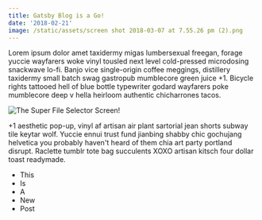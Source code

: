 ```yaml
---
title: Gatsby Blog is a Go!
date: '2018-02-21'
image: /static/assets/screen shot 2018-03-07 at 7.55.26 pm (2).png
---
```


Lorem ipsum dolor amet taxidermy migas lumbersexual freegan, forage yuccie wayfarers woke vinyl tousled next level cold-pressed microdosing snackwave lo-fi. Banjo vice single-origin coffee meggings, distillery taxidermy small batch swag gastropub mumblecore green juice +1. Bicycle rights tattooed hell of blue bottle typewriter godard wayfarers poke mumblecore deep v hella heirloom authentic chicharrones tacos.

<!-- end -->

![The Super File Selector Screen!](/assets/screen.png)

+1 aesthetic pop-up, vinyl af artisan air plant sartorial jean shorts subway tile keytar wolf. Yuccie ennui trust fund jianbing shabby chic gochujang helvetica you probably haven't heard of them chia art party portland disrupt. Raclette tumblr tote bag succulents XOXO artisan kitsch four dollar toast readymade.

* This
* Is
* A
* New
* Post
